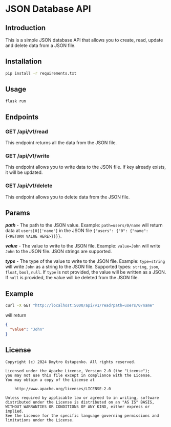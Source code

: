 # JSON Database API

## Introduction

This is a simple JSON database API that allows you to create, read, update and delete data from a JSON file.

## Installation

```bash
pip install -r requirements.txt
```

## Usage

```bash
flask run
```

## Endpoints

### GET /api/v1/read

This endpoint returns all the data from the JSON file.

### GET /api/v1/write

This endpoint allows you to write data to the JSON file. If key already exists, it will be updated.

### GET /api/v1/delete

This endpoint allows you to delete data from the JSON file.

## Params

***path*** - The path to the JSON value. Example: `path=users/0/name` will return data at `users[0]['name']` in the JSON file `{"users": {"0": {"name": {<RETURN VALUE HERE>}}}}`.

***value*** - The value to write to the JSON file. Example: `value=John` will write `John` to the JSON file. JSON strings are supported.

***type*** - The type of the value to write to the JSON file. Example: `type=string` will write `John` as a string to the JSON file. Supported types: `string`, `json`, `float`, `bool`, `null`. If `type` is not provided, the value will be written as a JSON. If `null` is provided, the value will be deleted from the JSON file.

## Example

```bash
curl -X GET "http://localhost:5000/api/v1/read?path=users/0/name"
```

will return

```json
{
  "value": "John"
}
```

## License

```angular2html
Copyright (c) 2024 Dmytro Ostapenko. All rights reserved.

Licensed under the Apache License, Version 2.0 (the "License");
you may not use this file except in compliance with the License.
You may obtain a copy of the License at

    http://www.apache.org/licenses/LICENSE-2.0

Unless required by applicable law or agreed to in writing, software
distributed under the License is distributed on an "AS IS" BASIS,
WITHOUT WARRANTIES OR CONDITIONS OF ANY KIND, either express or implied.
See the License for the specific language governing permissions and
limitations under the License.
```
